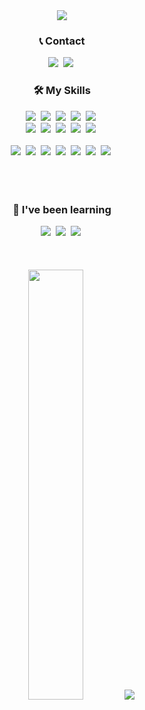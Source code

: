 <div align=center>
  <img src="https://capsule-render.vercel.app/api?type=waving&color=0:bb9ed4,100:dcc3e1&height=180&section=header&text=Hi%20there!%20%F0%9F%91%8B&fontSize=32&animation=fadeIn&fontAlignY=36&fontColor=000000"/>
</div>

<h3 align=center>📞 Contact</h3>
<div align=center>
  <a href="https://mail.google.com/mail/?view=cm&amp;fs=1&amp;to=sisofiy6048@gmail.com" target="_blank"><img src="https://img.shields.io/badge/Gmail-EA4335?style=flat&logo=gmail&logoColor=white"/></a>&nbsp
  <a href="https://blog.naver.com/crud0626" target="_blank"><img src="https://img.shields.io/badge/Blog-03C75A?style=flat&logo=naver&logoColor=white"/></a>&nbsp
</div>

<h3 align=center>🛠 My Skills</h3>
<div align=center>
    <img src="https://img.shields.io/badge/HTML5-E34F26?style=flat&logo=HTML5&logoColor=white"/>&nbsp
    <img src="https://img.shields.io/badge/CSS3-1572B6?style=flat&logo=CSS3&logoColor=white"/>&nbsp
    <img src="https://img.shields.io/badge/SCSS-CC6699?style=flat&logo=Sass&logoColor=white"/>&nbsp
    <img src="https://img.shields.io/badge/styled_components-DB7093?style=flat&logo=styledcomponents&logoColor=white"/>&nbsp
    <img src="https://img.shields.io/badge/JavaScript-F7DF1E?style=flat&logo=JavaScript&logoColor=white"/>&nbsp
</div>
<div align=center>
    <img src="https://img.shields.io/badge/TypeScript-3178C6?style=flat&logo=TypeScript&logoColor=white"/>&nbsp
    <img src="https://img.shields.io/badge/React-61DAFB?style=flat&logo=React&logoColor=white"/>&nbsp
    <img src="https://img.shields.io/badge/Redux-764ABC?style=flat&logo=Redux&logoColor=white"/>&nbsp
    <img src="https://img.shields.io/badge/Zustand-61DAFB?style=flat&logo=&logoColor=white"/>&nbsp
    <img src="https://img.shields.io/badge/React_Query-FF4154?style=flat&logo=reactquery&logoColor=white"/>&nbsp
</div>
<br/>
<div align=center>
  <img src="https://img.shields.io/badge/Firebase-FFCA28?style=flat&logo=firebase&logoColor=white"/>&nbsp
  <img src="https://img.shields.io/badge/Git-F05032?style=flat&logo=git&logoColor=white"/>&nbsp
  <img src="https://img.shields.io/badge/Github-181717?style=flat&logo=github&logoColor=white"/>&nbsp
  <img src="https://img.shields.io/badge/Postman-FF6C37?style=flat&logo=postman&logoColor=white"/>&nbsp
  <img src="https://img.shields.io/badge/Figma-F24E1E?style=flat&logo=figma&logoColor=white"/>&nbsp
  <img src="https://img.shields.io/badge/Vercel-000000?style=flat&logo=vercel&logoColor=white"/>&nbsp
  <img src="https://img.shields.io/badge/Netlify-00C7B7?style=flat&logo=netlify&logoColor=white"/>&nbsp
</div>
<br/>
<br/>
<br/>

<h3 align=center>🔎 I've been learning</h3>
<div align=center>
  <img src="https://img.shields.io/badge/NextJS-000000?style=flat&logo=nextdotjs&logoColor=white"/>&nbsp
  <img src="https://img.shields.io/badge/Vite-646CFF?style=flat&logo=vite&logoColor=white"/>&nbsp
  <img src="https://img.shields.io/badge/TypeScript-3178C6?style=flat&logo=TypeScript&logoColor=white"/>&nbsp
</div>

<br/>
<br/>
<br/>
<div align=center>
  <img src="https://github-readme-stats.vercel.app/api?username=crud0626&show_icons=true&rank_icon=github" width="42%" />
  <img src="https://github-readme-stats.vercel.app/api/top-langs/?username=crud0626&exclude_repo=crud0626.github.io&layout=compact" />
</div>
